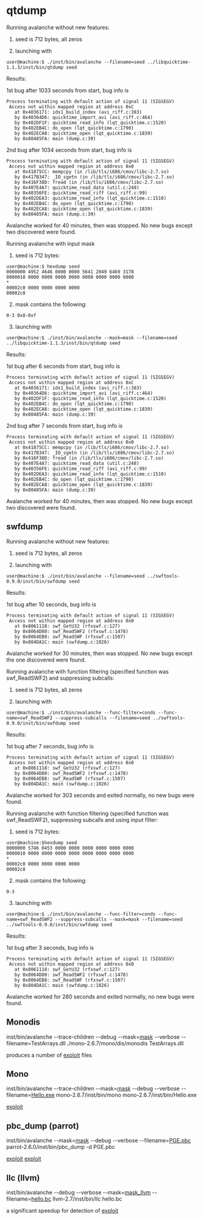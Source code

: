 # qtdump #

Running avalanche without new features:

1) seed is 712 bytes, all zeros

2) launching with
```
user@machine:$ ./inst/bin/avalanche --filename=seed ../libquicktime-1.1.3/inst/bin/qtdump seed 
```

Results:

1st bug after 1033 seconds from start, bug info is
```
Process terminating with default action of signal 11 (SIGSEGV)
 Access not within mapped region at address 0xC
   at 0x4036171: idx1_build_index (avi_riff.c:383)
   by 0x40364D6: quicktime_import_avi (avi_riff.c:464)
   by 0x402DF1F: quicktime_read_info (lqt_quicktime.c:1520)
   by 0x402EB4C: do_open (lqt_quicktime.c:1790)
   by 0x402ECA8: quicktime_open (lqt_quicktime.c:1839)
   by 0x80485FA: main (dump.c:39)
```

2nd bug after 1034 seconds from start, bug info is
```
Process terminating with default action of signal 11 (SIGSEGV)
 Access not within mapped region at address 0x0
   at 0x41875CC: mempcpy (in /lib/tls/i686/cmov/libc-2.7.so)
   by 0x417B347: _IO_sgetn (in /lib/tls/i686/cmov/libc-2.7.so)
   by 0x416F38D: fread (in /lib/tls/i686/cmov/libc-2.7.so)
   by 0x407E4A7: quicktime_read_data (util.c:248)
   by 0x40356FE: quicktime_read_riff (avi_riff.c:99)
   by 0x402DEA3: quicktime_read_info (lqt_quicktime.c:1510)
   by 0x402EB4C: do_open (lqt_quicktime.c:1790)
   by 0x402ECA8: quicktime_open (lqt_quicktime.c:1839)
   by 0x80485FA: main (dump.c:39)
```

Avalanche worked for 40 minutes, then was stopped. No new bugs except two discovered were found.

Running avalanche with input mask

1) seed is 712 bytes:
```
user@machine:$ hexdump seed
0000000 4952 4646 0000 0000 5641 2049 6469 3178
0000010 0000 0000 0000 0000 0000 0000 0000 0000
*
00002c0 0000 0000 0000 0000                    
00002c8
```
2) mask contains the following:
```
0-3 0x8-0xf
```
3) launching with
```
user@machine:$ ./inst/bin/avalanche --mask=mask --filename=seed ../libquicktime-1.1.3/inst/bin/qtdump seed 
```


Results:

1st bug after 6 seconds from start, bug info is
```
Process terminating with default action of signal 11 (SIGSEGV)
 Access not within mapped region at address 0xC
   at 0x4036171: idx1_build_index (avi_riff.c:383)
   by 0x40364D6: quicktime_import_avi (avi_riff.c:464)
   by 0x402DF1F: quicktime_read_info (lqt_quicktime.c:1520)
   by 0x402EB4C: do_open (lqt_quicktime.c:1790)
   by 0x402ECA8: quicktime_open (lqt_quicktime.c:1839)
   by 0x80485FA: main (dump.c:39)
```

2nd bug after 7 seconds from start, bug info is
```
Process terminating with default action of signal 11 (SIGSEGV)
 Access not within mapped region at address 0x0
   at 0x41875CC: mempcpy (in /lib/tls/i686/cmov/libc-2.7.so)
   by 0x417B347: _IO_sgetn (in /lib/tls/i686/cmov/libc-2.7.so)
   by 0x416F38D: fread (in /lib/tls/i686/cmov/libc-2.7.so)
   by 0x407E4A7: quicktime_read_data (util.c:248)
   by 0x40356FE: quicktime_read_riff (avi_riff.c:99)
   by 0x402DEA3: quicktime_read_info (lqt_quicktime.c:1510)
   by 0x402EB4C: do_open (lqt_quicktime.c:1790)
   by 0x402ECA8: quicktime_open (lqt_quicktime.c:1839)
   by 0x80485FA: main (dump.c:39)
```

Avalanche worked for 40 minutes, then was stopped. No new bugs except two discovered were found.

## swfdump ##

Running avalanche without new features:

1) seed is 712 bytes, all zeros

2) launching with
```
user@machine:$ ./inst/bin/avalanche --filename=seed ../swftools-0.9.0/inst/bin/swfdump seed 
```

Results:

1st bug after 10 seconds, bug info is
```
Process terminating with default action of signal 11 (SIGSEGV)
 Access not within mapped region at address 0x0
   at 0x8061118: swf_GetU32 (rfxswf.c:127)
   by 0x8064D80: swf_ReadSWF2 (rfxswf.c:1478)
   by 0x8064EB8: swf_ReadSWF (rfxswf.c:1507)
   by 0x804DA1C: main (swfdump.c:1026)
```

Avalanche worked for 30 minutes, then was stopped. No new bugs except the one discovered were found.

Running avalanche with function filtering (specified function was swf\_ReadSWF2) and suppressing subcalls:

1) seed is 712 bytes, all zeros

2) launching with
```
user@machine:$ ./inst/bin/avalanche --func-filter=conds --func-name=swf_ReadSWF2 --suppress-subcalls --filename=seed ../swftools-0.9.0/inst/bin/swfdump seed 
```

Results:

1st bug after 7 seconds, bug info is
```
Process terminating with default action of signal 11 (SIGSEGV)
 Access not within mapped region at address 0x0
   at 0x8061118: swf_GetU32 (rfxswf.c:127)
   by 0x8064D80: swf_ReadSWF2 (rfxswf.c:1478)
   by 0x8064EB8: swf_ReadSWF (rfxswf.c:1507)
   by 0x804DA1C: main (swfdump.c:1026)
```

Avalanche worked for 303 seconds and exited normally, no new bugs were found.


Running avalanche with function filtering (specified function was swf\_ReadSWF2), suppressing subcalls and using input filter:

1) seed is 712 bytes:
```
user@machine:$hexdump seed
0000000 5746 0453 0000 0000 0000 0000 0000 0000
0000010 0000 0000 0000 0000 0000 0000 0000 0000
*
00002c0 0000 0000 0000 0000                    
00002c8
```
2) mask contains the following:
```
0-3
```

3) launching with
```
user@machine:$ ./inst/bin/avalanche --func-filter=conds --func-name=swf_ReadSWF2 --suppress-subcalls --mask=mask --filename=seed ../swftools-0.9.0/inst/bin/swfdump seed 
```

Results:

1st bug after 3 seconds, bug info is
```
Process terminating with default action of signal 11 (SIGSEGV)
 Access not within mapped region at address 0x0
   at 0x8061118: swf_GetU32 (rfxswf.c:127)
   by 0x8064D80: swf_ReadSWF2 (rfxswf.c:1478)
   by 0x8064EB8: swf_ReadSWF (rfxswf.c:1507)
   by 0x804DA1C: main (swfdump.c:1026)
```

Avalanche worked for 280 seconds and exited normally, no new bugs were found.

## Monodis ##

inst/bin/avalanche --trace-children --debug --mask=[mask](http://avalanche.googlecode.com/files/mask) --verbose --filename=TestArrays.dll ./mono-2.6.7/mono/dis/monodis TestArrays.dll

produces a number of [exploit](http://avalanche.googlecode.com/files/exploit_5_0) files

## Mono ##

inst/bin/avalanche --trace-children --mask=[mask](http://avalanche.googlecode.com/files/mask_mono) --debug --verbose --filename=[Hello.exe](http://avalanche.googlecode.com/files/Hello.exe)  mono-2.6.7/inst/bin/mono mono-2.6.7/inst/bin/Hello.exe

[exploit](http://avalanche.googlecode.com/files/exploit_0_0)

## pbc\_dump (parrot) ##

inst/bin/avalanche --mask=[mask](http://avalanche.googlecode.com/files/mask_pbc_dump) --debug --verbose --filename=[PGE.pbc](http://avalanche.googlecode.com/files/PGE.pbc) parrot-2.6.0/inst/bin/pbc\_dump -d PGE.pbc

[exploit](http://avalanche.googlecode.com/files/pbc_dump_exploit_0_0)
[exploit](http://avalanche.googlecode.com/files/pbc_dump_exploit_1_0)

## llc (llvm) ##

inst/bin/avalanche --debug --verbose  --mask=[mask\_llvm](http://avalanche.googlecode.com/files/mask_llvm) --filename=[hello.bc](http://avalanche.googlecode.com/files/hello.bc) llvm-2.7/inst/bin/llc hello.bc

a significant speedup for detection of [exploit](http://avalanche.googlecode.com/files/exploit_126_0)